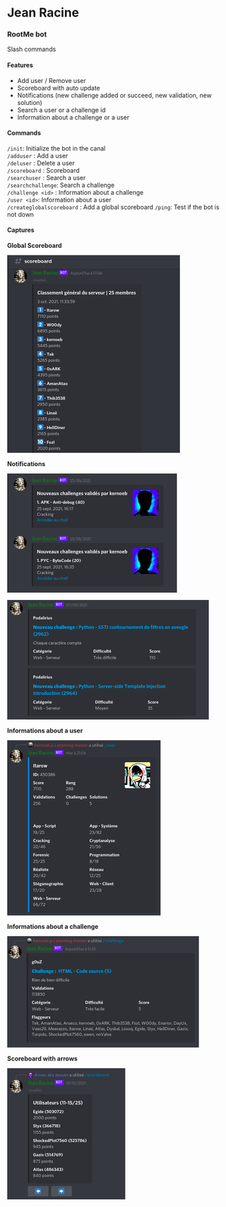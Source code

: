 # Jean Racine
### RootMe bot

Slash commands

#### Features

- Add user / Remove user
- Scoreboard with auto update
- Notifications (new challenge added or succeed, new validation, new solution)
- Search a user or a challenge id
- Information about a challenge or a user

#### Commands

`/init`: Initialize the bot in the canal  
`/adduser` : Add a user  
`/deluser` : Delete a user  
`/scoreboard` : Scoreboard  
`/searchuser` : Search a user  
`/searchchallenge`: Search a challenge  
`/challenge <id>` : Information about a challenge  
`/user <id>`: Information about a user  
`/createglobalscoreboard` : Add a global scoreboard
`/ping`: Test if the bot is not down 

#### Captures

**Global Scoreboard**

![Global Scoreboard](images/global_scoreboard.png)

**Notifications**

![Notifications 1](images/notifications_1.png)

![Notifications 2](images/notifications_2.png)

**Informations about a user**

![User info](images/img4.png)

**Informations about a challenge**

![Challenge info](images/challenge.png)

**Scoreboard with arrows**

![Arrow scoreboard](images/arrow_scoreboard.png)
